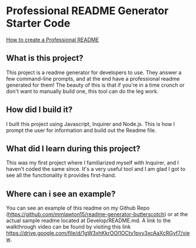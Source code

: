 # Professional README Generator Starter Code
[How to create a Professional README](./readme-guide.md)

## What is this project?
This project is a readme generator for developers to use. They answer a few command-line prompts, and at the end have a professional readme generated for them! The beauty of this is that if you're in a time crunch or don't want to manually build one, this tool can do the leg work.

## How did I build it?
I built this project using Javascript, Inquirer and Node.js. This is how I prompt the user for information and build out the Readme file.

## What did I learn during this project?
This was my first project where I familiarized myself with Inquirer, and I haven't coded the same since. It's a very useful tool and I am glad I got to see all the functionality it provides first-hand.

## Where can i see an example?
You can see an example of this readme on my Github Repo (https://github.com/mmlawton15/readme-generator-butterscotch) or at the actual sample readme located at Develop/README.md. A link to the walkthrough video can be found by visiting this link https://drive.google.com/file/d/1gW3xhKkrOOl1OCtv1pvv3xcAaXcRGyf7/view.